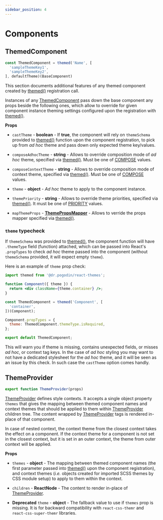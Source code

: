 ```yaml
---
sidebar_position: 4
---
```


# Components

## ThemedComponent

```jsx
const ThemedComponent = themed('Name', [
  'sampleThemeKey1',
  'sampleThemeKey2',
], defaultTheme)(BaseComponent)
```

This section documents additional features of any themed component created by
[themed()] registration call.

Instances of any [ThemedComponent] pass down the base component any props
beside the following ones, which allow to override for given component instance
theming settings configured upon the registration with [themed()].

**Props**

- `castTheme` - **boolean** - If **true**, the component will rely on
  `themeSchema` provided to [themed()] function upon the component registration,
  to pick up from _ad hoc_ theme and pass down only expected theme key/values.

- `composeAdhocTheme` - **string** - Allows to override composition mode of
  _ad hoc_ theme, specified via [themed()]. Must be one of [COMPOSE] values.

- `composeContextTheme` - **string** - Allows to override composition mode of
  context theme, specified via [themed()]. Must be one of [COMPOSE] values.

- `theme` - **object** - _Ad hoc_ theme to apply to the component instance.

- `themePriority` - **string** - Allows to override theme priorities,
  specified via [themed()]. It must be one of [PRIORITY] values.

- `mapThemeProps` - **[ThemePropsMapper]** - Allows to verride the props mapper
  specified via [themed()].

### `theme` typecheck

If `themeSchema` was provided to [themed()], the component
function will have `.themeType` field (function) attached, which can be passed
into React's `.propTypes` to check _ad hoc_ theme passed into the component
(without `themeSchema` provided, it will expect empty `theme`).

Here is an example of `theme` prop check:
```jsx
import themed from '@dr.pogodin/react-themes';

function Component({ theme }) {
  return <div className={theme.container} />;
}

const ThemedComponent = themed('Component', [
  'container',
])(Component);

Component.propTypes = {
  theme: ThemedComponent.themeType.isRequired,
};

export default ThemedComponent;
```

This will warn you if theme is missing, contains unexpected fields,
or misses _ad hoc_, or context tag keys. In the case of _ad hoc_ styling you
may want to not have a dedicated stylesheet for the _ad hoc_ theme, and it
will be seen as an issue by this check. In such case the
`castTheme` option comes handly.


## ThemeProvider

```jsx
export function ThemeProvider(props)
```

[ThemeProvider] defines style contexts. It accepts a single object property
`themes` that gives the mapping between themed component names and context themes
that should be applied to them within [ThemeProvider] children tree. The content
wrapped by [ThemeProvider] tags is rendered in-place of that component.

In case of nested context, the context theme from the closest context takes
the effect on a component. If the context theme for a component is not set in
the closest context, but it is set in an outer context, the theme from outer
context will be applied.

**Props**

- `themes` - **object** - The mapping between themed component names (the first
  parameter passed into [themed()] upon the component registration), and context
  themes (_i.e._ objects created for imported SCSS themes by CSS module setup)
  to apply to them within the context.

- `children` - **ReactNode** - The content to render in-place of [ThemeProvider].

- **Deprecated** `theme` - **object** - The fallback value to use if `themes`
  prop is missing. It is for backward compatibility with `react-css-themr`
  and `react-css-super-themr` libraries.

[COMPOSE]: constants#compose
[PRIORITY]: constants#priority
[themed()]: functions#themed
[ThemedComponent]: #themedcomponent
[ThemePropsMapper]: functions#themepropsmapper
[ThemeProvider]: #themeprovider

